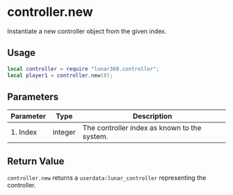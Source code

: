 # controller.new

Instantiate a new controller object from the given index.

## Usage

```lua
local controller = require "lunar360.controller";
local player1 = controller.new(0);
```

## Parameters

| Parameter               | Type    | Description                                                  |
| ----------------------- | ------- | ------------------------------------------------------------ |
| 1. Index                | integer | The controller index as known to the system.                 |

## Return Value

`controller.new` returns a `userdata:lunar_controller` representing the controller.